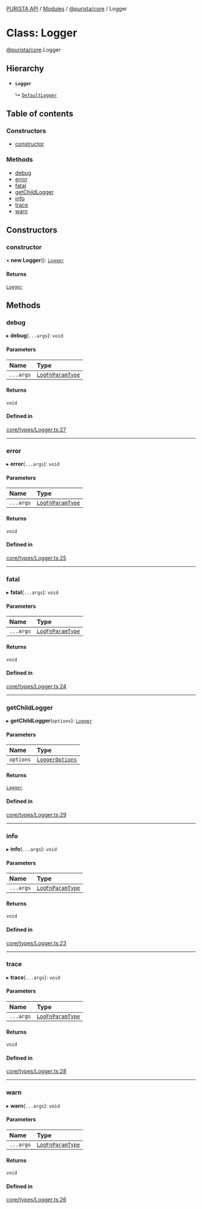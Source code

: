 [PURISTA API](../README.md) / [Modules](../modules.md) / [@purista/core](../modules/purista_core.md) / Logger

# Class: Logger

[@purista/core](../modules/purista_core.md).Logger

## Hierarchy

- **`Logger`**

  ↳ [`DefaultLogger`](purista_core.DefaultLogger.md)

## Table of contents

### Constructors

- [constructor](purista_core.Logger.md#constructor)

### Methods

- [debug](purista_core.Logger.md#debug)
- [error](purista_core.Logger.md#error)
- [fatal](purista_core.Logger.md#fatal)
- [getChildLogger](purista_core.Logger.md#getchildlogger)
- [info](purista_core.Logger.md#info)
- [trace](purista_core.Logger.md#trace)
- [warn](purista_core.Logger.md#warn)

## Constructors

### constructor

• **new Logger**(): [`Logger`](purista_core.Logger.md)

#### Returns

[`Logger`](purista_core.Logger.md)

## Methods

### debug

▸ **debug**(`...args`): `void`

#### Parameters

| Name | Type |
| :------ | :------ |
| `...args` | [`LogFnParamType`](../modules/purista_core.md#logfnparamtype) |

#### Returns

`void`

#### Defined in

[core/types/Logger.ts:27](https://github.com/puristajs/purista/blob/master/packages/core/src/core/types/Logger.ts#L27)

___

### error

▸ **error**(`...args`): `void`

#### Parameters

| Name | Type |
| :------ | :------ |
| `...args` | [`LogFnParamType`](../modules/purista_core.md#logfnparamtype) |

#### Returns

`void`

#### Defined in

[core/types/Logger.ts:25](https://github.com/puristajs/purista/blob/master/packages/core/src/core/types/Logger.ts#L25)

___

### fatal

▸ **fatal**(`...args`): `void`

#### Parameters

| Name | Type |
| :------ | :------ |
| `...args` | [`LogFnParamType`](../modules/purista_core.md#logfnparamtype) |

#### Returns

`void`

#### Defined in

[core/types/Logger.ts:24](https://github.com/puristajs/purista/blob/master/packages/core/src/core/types/Logger.ts#L24)

___

### getChildLogger

▸ **getChildLogger**(`options`): [`Logger`](purista_core.Logger.md)

#### Parameters

| Name | Type |
| :------ | :------ |
| `options` | [`LoggerOptions`](../modules/purista_core.md#loggeroptions) |

#### Returns

[`Logger`](purista_core.Logger.md)

#### Defined in

[core/types/Logger.ts:29](https://github.com/puristajs/purista/blob/master/packages/core/src/core/types/Logger.ts#L29)

___

### info

▸ **info**(`...args`): `void`

#### Parameters

| Name | Type |
| :------ | :------ |
| `...args` | [`LogFnParamType`](../modules/purista_core.md#logfnparamtype) |

#### Returns

`void`

#### Defined in

[core/types/Logger.ts:23](https://github.com/puristajs/purista/blob/master/packages/core/src/core/types/Logger.ts#L23)

___

### trace

▸ **trace**(`...args`): `void`

#### Parameters

| Name | Type |
| :------ | :------ |
| `...args` | [`LogFnParamType`](../modules/purista_core.md#logfnparamtype) |

#### Returns

`void`

#### Defined in

[core/types/Logger.ts:28](https://github.com/puristajs/purista/blob/master/packages/core/src/core/types/Logger.ts#L28)

___

### warn

▸ **warn**(`...args`): `void`

#### Parameters

| Name | Type |
| :------ | :------ |
| `...args` | [`LogFnParamType`](../modules/purista_core.md#logfnparamtype) |

#### Returns

`void`

#### Defined in

[core/types/Logger.ts:26](https://github.com/puristajs/purista/blob/master/packages/core/src/core/types/Logger.ts#L26)

